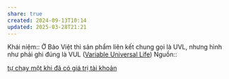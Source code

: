 ```yaml
---
share: true
created: 2024-09-13T10:14
updated: 2025-03-28T21:21
---
```

Khái niệm:: 
Ở Bảo Việt thì sản phẩm liên kết chung gọi là UVL, nhưng hình như phải ghi đúng là VUL ([Variable Universal Life](https://www.investopedia.com/terms/v/variableuniversallife.asp "Variable Universal Life (VUL) Insurance: What It Is, How It Works"))
Nguồn:: 

[tự chạy một khi đã có giá trị tài khoản](./t%E1%BB%B1%20ch%E1%BA%A1y%20m%E1%BB%99t%20khi%20%C4%91%C3%A3%20c%C3%B3%20gi%C3%A1%20tr%E1%BB%8B%20t%C3%A0i%20kho%E1%BA%A3n.md)